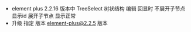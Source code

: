 - element plus 2.2.16 版本中 TreeSelect 树状结构 编辑 回显时 不展开子节点 显示id 展开子节点 显示正常
- 升级 指定 版本 element-plus@2.2.5 版本
